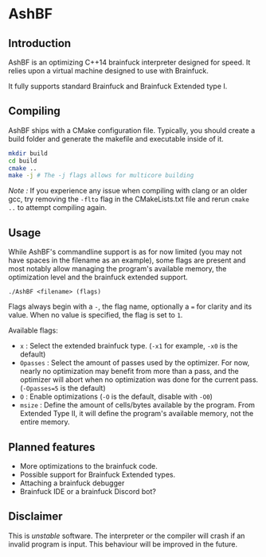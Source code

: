 # AshBF

## Introduction

AshBF is an optimizing C++14 brainfuck interpreter designed for speed. It relies upon a virtual machine designed to use with Brainfuck.

It fully supports standard Brainfuck and Brainfuck Extended type I.

## Compiling

AshBF ships with a CMake configuration file. Typically, you should create a build folder and generate the makefile and executable inside of it.

```bash
mkdir build
cd build
cmake ..
make -j # The -j flags allows for multicore building
```

*Note :* If you experience any issue when compiling with clang or an older gcc, try removing the `-flto` flag in the CMakeLists.txt file and rerun `cmake ..` to attempt compiling again.

## Usage

While AshBF's commandline support is as for now limited (you may not have spaces in the filename as an example), some flags are present and most notably allow managing the program's available memory, the optimization level and the brainfuck extended support.

``./AshBF <filename> (flags)``

Flags always begin with a ``-``, the flag name, optionally a ``=`` for clarity and its value. When no value is specified, the flag is set to ``1``.

Available flags:

- ``x`` : Select the extended brainfuck type. (``-x1`` for example, ``-x0`` is the default)
- ``Opasses`` : Select the amount of passes used by the optimizer. For now, nearly no optimization may benefit from more than a pass, and the optimizer will abort when no optimization was done for the current pass. (``-Opasses=5`` is the default)
- ``O`` : Enable optimizations (``-O`` is the default, disable with ``-O0``)
- ``msize`` : Define the amount of cells/bytes available by the program. From Extended Type II, it will define the program's available memory, not the entire memory.

## Planned features

- More optimizations to the brainfuck code.
- Possible support for Brainfuck Extended types.
- Attaching a brainfuck debugger
- Brainfuck IDE or a brainfuck Discord bot?

## Disclaimer

This is *unstable* software. The interpreter or the compiler will crash if an invalid program is input. This behaviour will be improved in the future.
